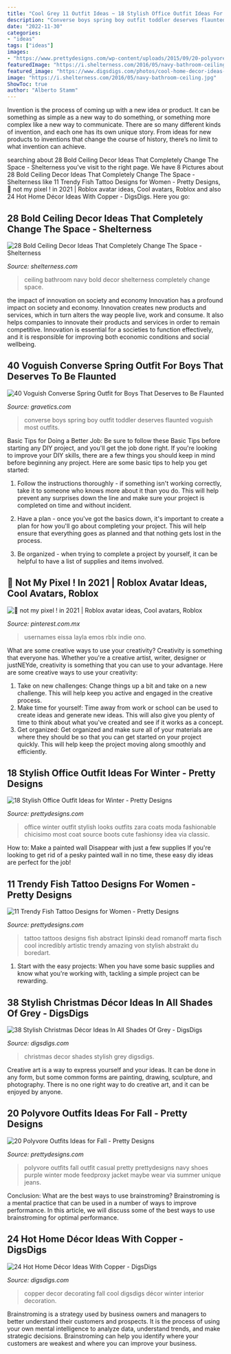 ```yaml
---
title: "Cool Grey 11 Outfit Ideas ~ 18 Stylish Office Outfit Ideas For Winter"
description: "Converse boys spring boy outfit toddler deserves flaunted voguish most outfits"
date: "2022-11-30"
categories:
- "ideas"
tags: ["ideas"]
images:
- "https://www.prettydesigns.com/wp-content/uploads/2015/09/20-polyvore-outfits-ideas-for-fall18.jpg"
featuredImage: "https://i.shelterness.com/2016/05/navy-bathroom-ceiling.jpg"
featured_image: "https://www.digsdigs.com/photos/cool-home-decor-ideas-with-copper-10.jpg"
image: "https://i.shelterness.com/2016/05/navy-bathroom-ceiling.jpg"
ShowToc: true
author: "Alberto Stamm"
---
```



Invention is the process of coming up with a new idea or product. It can be something as simple as a new way to do something, or something more complex like a new way to communicate. There are so many different kinds of invention, and each one has its own unique story. From ideas for new products to inventions that change the course of history, there’s no limit to what invention can achieve.

	

		
searching about 28 Bold Ceiling Decor Ideas That Completely Change The Space - Shelterness you've visit to the right page. We have 8 Pictures about 28 Bold Ceiling Decor Ideas That Completely Change The Space - Shelterness like 11 Trendy Fish Tattoo Designs for Women - Pretty Designs, 🐾 not my pixel ! in 2021 | Roblox avatar ideas, Cool avatars, Roblox and also 24 Hot Home Décor Ideas With Copper - DigsDigs. Here you go:
		
    
## 28 Bold Ceiling Decor Ideas That Completely Change The Space - Shelterness

<img loading=lazy src="https://i.shelterness.com/2016/05/navy-bathroom-ceiling.jpg" onerror="this.onerror=null;this.src='https://tse4.mm.bing.net/th?id=OIP.uF87RR_9v3GuJxt03U4jkAHaJ4&amp;pid=15.1';" alt="28 Bold Ceiling Decor Ideas That Completely Change The Space - Shelterness">

_Source: shelterness.com_

>ceiling bathroom navy bold decor shelterness completely change space. 

	

the impact of innovation on society and economy
Innovation has a profound impact on society and economy. Innovation creates new products and services, which in turn alters the way people live, work and consume. It also helps companies to innovate their products and services in order to remain competitive. Innovation is essential for a societies to function effectively, and it is responsible for improving both economic conditions and social wellbeing.

    
## 40 Voguish Converse Spring Outfit For Boys That Deserves To Be Flaunted

<img loading=lazy src="https://www.gravetics.com/wp-content/uploads/2017/06/Converse-Toddler-Boy.jpg" onerror="this.onerror=null;this.src='https://tse1.mm.bing.net/th?id=OIP.IMdX6_hfHbv-q1vmgBvNagHaI4&amp;pid=15.1';" alt="40 Voguish Converse Spring Outfit for Boys That Deserves to Be Flaunted">

_Source: gravetics.com_

>converse boys spring boy outfit toddler deserves flaunted voguish most outfits. 

	

Basic Tips for Doing a Better Job: Be sure to follow these Basic Tips before starting any DIY project, and you'll get the job done right.
If you're looking to improve your DIY skills, there are a few things you should keep in mind before beginning any project. Here are some basic tips to help you get started: 
1) Follow the instructions thoroughly - if something isn't working correctly, take it to someone who knows more about it than you do. This will help prevent any surprises down the line and make sure your project is completed on time and without incident. 

2) Have a plan - once you've got the basics down, it's important to create a plan for how you'll go about completing your project. This will help ensure that everything goes as planned and that nothing gets lost in the process. 

3) Be organized - when trying to complete a project by yourself, it can be helpful to have a list of supplies and items involved.

    
## 🐾 Not My Pixel ! In 2021 | Roblox Avatar Ideas, Cool Avatars, Roblox

<img loading=lazy src="https://i.pinimg.com/736x/1b/f6/77/1bf6779d37f5e652857b3fe9e0ccc9bc.jpg" onerror="this.onerror=null;this.src='https://tse4.mm.bing.net/th?id=OIP.CdNuUFTIuMUJ69Dtr9A5FQHaN-&amp;pid=15.1';" alt="🐾 not my pixel ! in 2021 | Roblox avatar ideas, Cool avatars, Roblox">

_Source: pinterest.com.mx_

>usernames eissa layla emos rblx indie ono. 

	

What are some creative ways to use your creativity?
Creativity is something that everyone has. Whether you're a creative artist, writer, designer or justNEYde, creativity is something that you can use to your advantage. Here are some creative ways to use your creativity: 
1. Take on new challenges: Change things up a bit and take on a new challenge. This will help keep you active and engaged in the creative process. 
2. Make time for yourself: Time away from work or school can be used to create ideas and generate new ideas. This will also give you plenty of time to think about what you've created and see if it works as a concept. 
3. Get organized: Get organized and make sure all of your materials are where they should be so that you can get started on your project quickly. This will help keep the project moving along smoothly and efficiently. 

    
## 18 Stylish Office Outfit Ideas For Winter - Pretty Designs

<img loading=lazy src="https://www.prettydesigns.com/wp-content/uploads/2017/12/18-stylish-office-outfit-ideas-for-winter-2018-4.jpg" onerror="this.onerror=null;this.src='https://tse2.mm.bing.net/th?id=OIP.NN4fnL1K6dpDo2nLV3qkKwHaK2&amp;pid=15.1';" alt="18 Stylish Office Outfit Ideas for Winter - Pretty Designs">

_Source: prettydesigns.com_

>office winter outfit stylish looks outfits zara coats moda fashionable chicisimo most coat source boots cute fashionsy idea via classic. 

	

How to: Make a painted wall Disappear with just a few supplies
If you're looking to get rid of a pesky painted wall in no time, these easy diy ideas are perfect for the job!

    
## 11 Trendy Fish Tattoo Designs For Women - Pretty Designs

<img loading=lazy src="http://www.prettydesigns.com/wp-content/uploads/2014/09/Stylish-Fish-Tattoo-Design.jpg" onerror="this.onerror=null;this.src='https://tse2.mm.bing.net/th?id=OIP.GCzzLHpfrqs0lNW3tP66rQHaLS&amp;pid=15.1';" alt="11 Trendy Fish Tattoo Designs for Women - Pretty Designs">

_Source: prettydesigns.com_

>tattoo tattoos designs fish abstract lipinski dead romanoff marta fisch cool incredibly artistic trendy amazing von stylish abstrakt du boredart. 

	

1. Start with the easy projects: When you have some basic supplies and know what you're working with, tackling a simple project can be rewarding.

    
## 38 Stylish Christmas Décor Ideas In All Shades Of Grey - DigsDigs

<img loading=lazy src="https://www.digsdigs.com/photos/stylish-christmas-decor-ideas-in-all-shades-of-grey-31-554x833.jpg" onerror="this.onerror=null;this.src='https://tse4.mm.bing.net/th?id=OIP.pYk-Q_p3WhLF-w33R2UvUgHaLI&amp;pid=15.1';" alt="38 Stylish Christmas Décor Ideas In All Shades Of Grey - DigsDigs">

_Source: digsdigs.com_

>christmas decor shades stylish grey digsdigs. 

	

Creative art is a way to express yourself and your ideas. It can be done in any form, but some common forms are painting, drawing, sculpture, and photography. There is no one right way to do creative art, and it can be enjoyed by anyone.

    
## 20 Polyvore Outfits Ideas For Fall - Pretty Designs

<img loading=lazy src="https://www.prettydesigns.com/wp-content/uploads/2015/09/20-polyvore-outfits-ideas-for-fall18.jpg" onerror="this.onerror=null;this.src='https://tse1.mm.bing.net/th?id=OIP.exeRzRYz4HkNca5rNS-RqAHaKW&amp;pid=15.1';" alt="20 Polyvore Outfits Ideas for Fall - Pretty Designs">

_Source: prettydesigns.com_

>polyvore outfits fall outfit casual pretty prettydesigns navy shoes purple winter mode feedproxy jacket maybe wear via summer unique jeans. 

	

Conclusion: What are the best ways to use brainstroming?
Brainstroming is a mental practice that can be used in a number of ways to improve performance. In this article, we will discuss some of the best ways to use brainstroming for optimal performance.

    
## 24 Hot Home Décor Ideas With Copper - DigsDigs

<img loading=lazy src="https://www.digsdigs.com/photos/cool-home-decor-ideas-with-copper-10.jpg" onerror="this.onerror=null;this.src='https://tse2.mm.bing.net/th?id=OIP.3F-jMBq4OAUhU0wvVVjG9QHaJ4&amp;pid=15.1';" alt="24 Hot Home Décor Ideas With Copper - DigsDigs">

_Source: digsdigs.com_

>copper decor decorating fall cool digsdigs décor winter interior decoration. 

	

Brainstroming is a strategy used by business owners and managers to better understand their customers and prospects. It is the process of using your own mental intelligence to analyze data, understand trends, and make strategic decisions. Brainstroming can help you identify where your customers are weakest and where you can improve your business.

